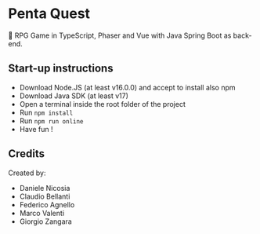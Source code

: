 # Penta Quest

🥳 RPG Game in TypeScript, Phaser and Vue with Java Spring Boot as back-end.

## Start-up instructions

- Download Node.JS (at least v16.0.0) and accept to install also npm
- Download Java SDK (at least v17)
- Open a terminal inside the root folder of the project
- Run `npm install`
- Run `npm run online`
- Have fun !

## Credits

Created by:

- Daniele Nicosia
- Claudio Bellanti
- Federico Agnello
- Marco Valenti
- Giorgio Zangara
